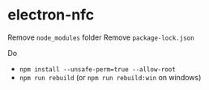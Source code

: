 # electron-nfc

Remove `node_modules` folder
Remove `package-lock.json`

Do

- `npm install --unsafe-perm=true --allow-root`
- `npm run rebuild` (or  `npm run rebuild:win` on windows)
